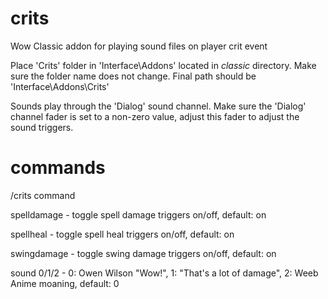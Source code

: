 # crits
Wow Classic addon for playing sound files on player crit event

Place 'Crits' folder in 'Interface\Addons' located in _classic_ directory. Make sure the folder name does not change. Final path should be 'Interface\Addons\Crits'

Sounds play through the 'Dialog' sound channel. Make sure the 'Dialog' channel fader is set to a non-zero value, adjust this fader to adjust the sound triggers.

# commands
/crits command

spelldamage - toggle spell damage triggers on/off, default: on

spellheal - toggle spell heal triggers on/off, default: on

swingdamage - toggle swing damage triggers on/off, default: on

sound 0/1/2 - 0: Owen Wilson "Wow!", 1: "That's a lot of damage", 2: Weeb Anime moaning, default: 0
